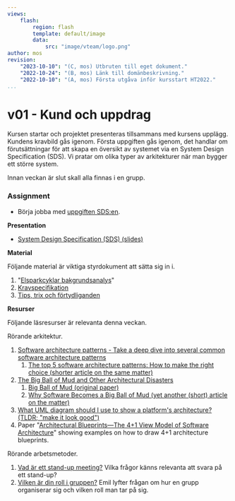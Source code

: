 ```yaml
---
views:
    flash:
        region: flash
        template: default/image
        data:
            src: "image/vteam/logo.png"
author: mos
revision:
    "2023-10-10": "(C, mos) Utbruten till eget dokument."
    "2022-10-24": "(B, mos) Länk till domänbeskrivning."
    "2022-10-10": "(A, mos) Första utgåva inför kursstart HT2022."
...
```

v01 - Kund och uppdrag
=========================

Kursen startar och projektet presenteras tillsammans med kursens upplägg. Kundens kravbild gås igenom. Första uppgiften gås igenom, det handlar om förutsättningar för att skapa en översikt av systemet via en System Design Specification (SDS). Vi pratar om olika typer av arkitekturer när man bygger ett större system.

Innan veckan är slut skall alla finnas i en grupp.



### Assignment

* Börja jobba med [uppgiften SDS:en](./../assignment/system-design-specification).

<!--stop-->

<!--
TODO 

* Kursintroduktion och genomgång av domänen och kravspecen, använd materialet på Canvas och dbebb.
* Presentation av systemarkitekturer.
* Genomgång av uppgiften SDS.
* Gör en template till SDS:en?

* Frågor till referensgruppen från studenterna.
-->


**Presentation**

* [System Design Specification (SDS) (slides)](https://dbwebb-se.github.io/pattern/lecture/L01-system-design-specification/slide.html)

**Material**

Följande material är viktiga styrdokument att sätta sig in i.

1. "[Elsparkcyklar bakgrundsanalys](https://drive.google.com/file/d/19qRnYcCYRRba3ePd5fbuxtMf3B04qmfs/view?usp=sharing)"
1. [Kravspecifikation](https://docs.google.com/document/d/1zWksQNmkXJgM7Q66k3-mgcxrexO6eF9xqd0Z632BwlU/edit?usp=sharing)
1. [Tips, trix och förtydliganden](./../tips-trix-och-fortydliganden)

**Resurser**

Följande läsresurser är relevanta denna veckan.

Rörande arkitektur.

1. [Software architecture patterns - Take a deep dive into several common software architecture patterns](https://www.oreilly.com/content/software-architecture-patterns/)
    1. [The top 5 software architecture patterns: How to make the right choice (shorter article on the same matter)](https://techbeacon.com/app-dev-testing/top-5-software-architecture-patterns-how-make-right-choice)
1. [The Big Ball of Mud and Other Architectural Disasters](https://blog.codinghorror.com/the-big-ball-of-mud-and-other-architectural-disasters/)
    1. [Big Ball of Mud (original paper)](http://www.laputan.org/mud/mud.html)
    1. [Why Software Becomes a Big Ball of Mud (yet another (short) article on the matter)](https://pressupinc.com/blog/2015/04/why-software-becomes-a-big-ball-of-mud/)
1. [What UML diagram should I use to show a platform's architecture? (TLDR; "make it look good")](https://softwareengineering.stackexchange.com/questions/198178/what-uml-diagram-should-i-use-to-show-a-platforms-architecture)
1. Paper "[Architectural Blueprints—The 4+1 View Model of Software Architecture](https://www.cs.ubc.ca/~gregor/teaching/papers/4+1view-architecture.pdf)" showing examples on how to draw 4+1 architecture blueprints.

Rörande arbetsmetoder.

1. [Vad är ett stand-up meeting?](https://en.wikipedia.org/wiki/Stand-up_meeting) Vilka frågor känns relevanta att svara på ett stand-up?
1. [Vilken är din roll i gruppen?](https://www.youtube.com/watch?v=7KSCvPwNrzE&list=PLKtP9l5q3ce9BUGisXHdP8dueMoaXyQ71) Emil lyfter frågan om hur en grupp organiserar sig och vilken roll man tar på sig.

